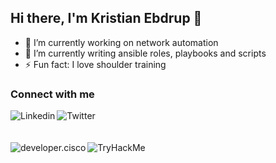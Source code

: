 ## Hi there, I'm Kristian Ebdrup 👋

- 🔭 I’m currently working on network automation
- 🌱 I’m currently writing ansible roles, playbooks and scripts
- ⚡ Fun fact: I love shoulder training

### Connect with me
[<img align="left" alt="Linkedin" src="https://img.shields.io/badge/LinkedIn-0077B5?style=for-the-badge&logo=linkedin&logoColor=white" />][linkedin]
[<img align="left" alt="Twitter" src="https://img.shields.io/badge/Twitter-1DA1F2?style=for-the-badge&logo=twitter&logoColor=white" />][twitter]
<br />
<br />
<br />
[<img align="left" alt="developer.cisco" src="https://img.shields.io/badge/developer.cisco-049FD9?style=for-the-badge&logo=Cisco&logoColor=white" />][developer.cisco]
[<img align="left" alt="TryHackMe" src="https://img.shields.io/badge/TryHackMe-1C2538?style=for-the-badge&logo=tryhackme&logoColor=white" />][TryHackMe]


<br />

<br />

[linkedin]: https://www.linkedin.com/in/kristianebdrup/
[twitter]: https://twitter.com/TrimmerWolf7
[developer.cisco]: https://developer.cisco.com/user/profile/d80dd8ec-215c-57b1-a081-3df1b9419601
[TryHackMe]: https://tryhackme.com/p/kris9854
